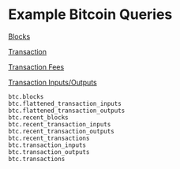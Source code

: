 # Example Bitcoin Queries

[Blocks](blocks.md)

[Transaction](transactions.md)

[Transaction Fees](transaction-fees.md)

[Transaction Inputs/Outputs](transaction-inputs-outputs.md)

`btc.blocks`\
`btc.flattened_transaction_inputs`\
`btc.flattened_transaction_outputs`\
`btc.recent_blocks`\
`btc.recent_transaction_inputs`\
`btc.recent_transaction_outputs`\
`btc.recent_transactions`\
`btc.transaction_inputs`\
`btc.transaction_outputs`\
`btc.transactions`
